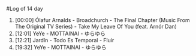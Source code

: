 #Log of 14 day

1. [00:00] Ólafur Arnalds - Broadchurch - The Final Chapter (Music From The Original TV Series) - Take My Leave Of You (feat. Arnór Dan)
1. [12:01] YeYe - MOTTAINAI - ゆらゆら
1. [12:21] Jardín - Todo Es Temporal - Fluir
1. [19:32] YeYe - MOTTAINAI - ゆらゆら

